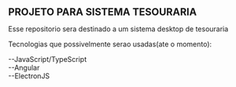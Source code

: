<h1 style="font-size:20;d">PROJETO PARA SISTEMA TESOURARIA</h1>

Esse repositorio sera destinado a um sistema desktop de tesouraria 

Tecnologias que possivelmente serao usadas(ate o momento):

--JavaScript/TypeScript <br>
--Angular <br>
--ElectronJS

